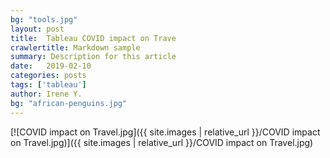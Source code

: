 ```yaml
---
bg: "tools.jpg"
layout: post
title:  Tableau COVID impact on Trave
crawlertitle: Markdown sample
summary: Description for this article
date:   2019-02-10
categories: posts
tags: ['tableau']
author: Irene Y.
bg: "african-penguins.jpg"
---
```


[![COVID impact on Travel.jpg]({{ site.images | relative_url }}/COVID impact on Travel.jpg)]({{ site.images | relative_url }}/COVID impact on Travel.jpg)

